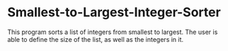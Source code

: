 # Smallest-to-Largest-Integer-Sorter

This program sorts a list of integers from smallest to largest. The user is able to define the size of the list, as well as the integers in it.
